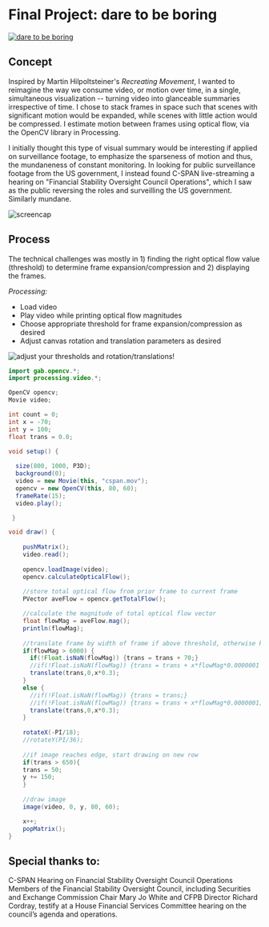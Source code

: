 # Final Project: dare to be boring

[![dare to be boring](http://i.imgur.com/WIfKYEr.jpg)](https://vimeo.com/148319462 "Dare to be boring")


## Concept
Inspired by Martin Hilpoltsteiner's _Recreating Movement_, I wanted to reimagine the way we consume video, or motion over time, in a single, simultaneous visualization -- turning video into glanceable summaries irrespective of time. I chose to stack frames in space such that scenes with significant motion would be expanded, while scenes with little action would be compressed. I estimate motion between frames using optical flow, via the OpenCV library in Processing. 

I initially thought this type of visual summary would be interesting if applied on surveillance footage, to emphasize the sparseness of motion and thus, the mundaneness of constant monitoring. In looking for public surveillance footage from the US government, I instead found C-SPAN live-streaming a hearing on "Financial Stability Oversight Council Operations", which I saw as the public reversing the roles and surveilling the US government. Similarly mundane. 

![screencap](http://i.imgur.com/Sl7P1ao.jpg)

## Process

The technical challenges was mostly in 1) finding the right optical flow value (threshold) to determine frame expansion/compression and 2) displaying the frames.


_Processing:_
* Load video
* Play video while printing optical flow magnitudes
* Choose appropriate threshold for frame expansion/compression as desired
* Adjust canvas rotation and translation parameters as desired

![adjust your thresholds and rotation/translations!](http://i.imgur.com/iJ0dgzA.jpg)

```java
import gab.opencv.*;
import processing.video.*;

OpenCV opencv;
Movie video;

int count = 0;
int x = -70;
int y = 100;
float trans = 0.0;

void setup() {
  
  size(800, 1000, P3D);
  background(0);
  video = new Movie(this, "cspan.mov");
  opencv = new OpenCV(this, 80, 60);
  frameRate(15);
  video.play();

 }

void draw() {
    
    pushMatrix();
    video.read();
  
    opencv.loadImage(video);
    opencv.calculateOpticalFlow();
    
    //store total optical flow from prior frame to current frame
    PVector aveFlow = opencv.getTotalFlow();

    //calculate the magnitude of total optical flow vector
    float flowMag = aveFlow.mag();
    println(flowMag);
    
    //translate frame by width of frame if above threshold, otherwise keep compressed
    if(flowMag > 6000) {
      if(!Float.isNaN(flowMag)) {trans = trans + 70;}
      //if(!Float.isNaN(flowMag)) {trans = trans + x*flowMag*0.0000001 + 60;}
      translate(trans,0,x*0.3);
    }
    else {
      //if(!Float.isNaN(flowMag)) {trans = trans;}
      //if(!Float.isNaN(flowMag)) {trans = trans + x*flowMag*0.0000001;}
      translate(trans,0,x*0.3);
    }
    
    rotateX(-PI/18);
    //rotateY(PI/36);
    
    //if image reaches edge, start drawing on new row
    if(trans > 650){
    trans = 50;
    y += 150;
    }
    
    //draw image  
    image(video, 0, y, 80, 60);

    x++;
    popMatrix();
}
```


## Special thanks to:
C-SPAN
Hearing on Financial Stability Oversight Council Operations
Members of the Financial Stability Oversight Council, including Securities and Exchange Commission Chair Mary Jo White and CFPB Director Richard Cordray, testify at a House Financial Services Committee hearing on the council’s agenda and operations.


